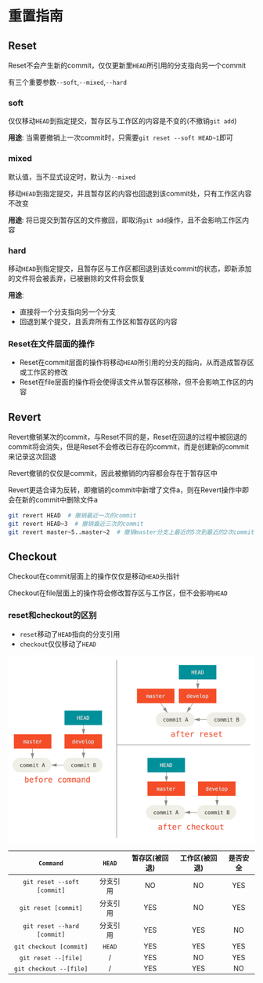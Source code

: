 # 重置指南

## Reset

Reset不会产生新的commit，仅仅更新里`HEAD`所引用的分支指向另一个commit

有三个重要参数`--soft`,`--mixed`,`--hard`

### soft

仅仅移动`HEAD`到指定提交，暂存区与工作区的内容是不变的(不撤销`git add`)

**用途**: 当需要撤销上一次commit时，只需要`git reset --soft HEAD~1`即可

### mixed

默认值，当不显式设定时，默认为`--mixed`

移动`HEAD`到指定提交，并且暂存区的内容也回退到该commit处，只有工作区内容不改变

**用途**: 将已提交到暂存区的文件撤回，即取消`git add`操作，且不会影响工作区内容

### hard

移动`HEAD`到指定提交，且暂存区与工作区都回退到该处commit的状态，即新添加的文件将会被丢弃，已被删除的文件将会恢复

**用途**: 

- 直接将一个分支指向另一个分支
- 回退到某个提交，且丢弃所有工作区和暂存区的内容

### Reset在文件层面的操作

- Reset在commit层面的操作将移动`HEAD`所引用的分支的指向，从而造成暂存区或工作区的修改
- Reset在file层面的操作将会使得该文件从暂存区移除，但不会影响工作区的内容

## Revert

Revert撤销某次的commit，与Reset不同的是，Reset在回退的过程中被回退的commit将会消失，但是Reset不会修改已存在的commit，而是创建新的commit来记录这次回退

Revert撤销的仅仅是commit，因此被撤销的内容都会存在于暂存区中

Revert更适合译为反转，即撤销的commit中新增了文件a，则在Revert操作中即会在新的commit中删除文件a

```bash
git revert HEAD  # 撤销最近一次的commit
git revert HEAD~3  # 撤销最近三次的commit
git revert master~5..master~2  # 撤销master分支上最近的5次到最近的2次commit
```

## Checkout

Checkout在commit层面上的操作仅仅是移动`HEAD`头指针

Checkout在file层面上的操作将会修改暂存区与工作区，但不会影响`HEAD`

### reset和checkout的区别

- `reset`移动了`HEAD`指向的分支引用
- `checkout`仅仅移动了`HEAD`

![reset和checkout差别](./pics/reset-checkout.png)

| `Command` | `HEAD` | 暂存区(被回退) | 工作区(被回退) | 是否安全 |
| :-: | :-: | :-: | :-: | :-: |
| `git reset --soft [commit]` | 分支引用 | NO | NO | YES |
| `git reset [commit]` | 分支引用 | YES | NO | YES |
| `git reset --hard [commit]` | 分支引用 | YES | YES | NO |
| `git checkout [commit]` | `HEAD` | YES | YES | YES |
| `git reset --[file]` | / | YES | NO | YES |
| `git checkout --[file]` | / | YES | YES | NO |
